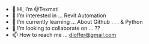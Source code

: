 - 👋 Hi, I’m @Texmati
- 👀 I’m interested in ... Revit Automation
- 🌱 I’m currently learning ... About Github . . . & Python
- 💞️ I’m looking to collaborate on ... ??
- 📫 How to reach me ... dloffer@gmail.com

<!---
Texmati/Texmati is a ✨ special ✨ repository because its `README.md` (this file) appears on your GitHub profile.
You can click the Preview link to take a look at your changes.
--->
